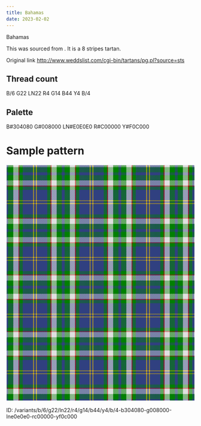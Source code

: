 ```yaml
---
title: Bahamas
date: 2023-02-02
---
```

Bahamas

This was sourced from <no value>.  It is a 8 stripes tartan.

Original link http://www.weddslist.com/cgi-bin/tartans/pg.pl?source=sts

## Thread count
B/6 G22 LN22 R4 G14 B44 Y4 B/4

## Palette
B#304080 G#008000 LN#E0E0E0 R#C00000 Y#F0C000

# Sample pattern

![Tartan detail](tartan.png "B/6 G22 LN22 R4 G14 B44 Y4 B/4 tartan")

ID: /variants/b/6/g22/ln22/r4/g14/b44/y4/b/4-b304080-g008000-lne0e0e0-rc00000-yf0c000